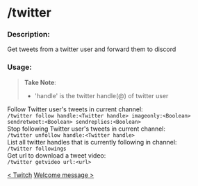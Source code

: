 # /twitter

### Description:

Get tweets from a twitter user and forward them to discord<br>

### Usage:

> **Take Note**:<br>
>
> -   'handle' is the twitter handle(@) of twitter user

Follow Twitter user's tweets in current channel:<br>
`/twitter follow handle:<Twitter handle> imageonly:<Boolean> sendretweet:<Boolean> sendreplies:<Boolean>`<br>
Stop following Twitter user's tweets in current channel:<br>
`/twitter unfollow handle:<Twitter handle>`<br>
List all twitter handles that is currently following in channel:<br>
`/twitter followings`<br>
Get url to download a tweet video:<br>
`/twitter getvideo url:<url>`<br>

<a class="button prev" href="./#/commands/utilitycommands/twitch" role="button">< Twitch</a>
<a class="button next" href="./#/commands/utilitycommands/welcomemsg" role="button">Welcome message ></a>
